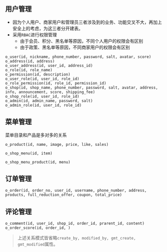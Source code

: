 ## 用户管理
- 因为个人用户、商家用户和管理员三者涉及到的业务、功能交叉不大，再加上安全上的考虑，为这三者分开建表。
- 采用`RBAC`进行权限管理
	- 由于会员、积分、黑名单等原因，不同个人用户的权限会有区别
	- 由于政策、黑名单等原因，不同商家用户的权限会有区别
```
o_user(id, nickname, phone_number, password, salt, avatar, score)
o_address(id, address)
o_user_address(id, user_id, address_id)
o_role(id, role_name)
o_permission(id, description)
o_user_role(id, user_id, role_id)
o_role_permission(id, role_id, permission_id)
o_shop(id, shop_name, phone_number, password, salt, avatar, address, info, announcement, score, shipping_fee)
o_shop_role(id, user_id, role_id)
o_admin(id, admin_name, password, salt)
o_admin_role(id, user_id, role_id)
```

## 菜单管理
菜单目录和产品是多对多的关系
```
o_product(id, name, image, price, like, sales)
```
```
o_shop_menu(id, item)
```
```
o_shop_menu_product(id, menu)
```
## 订单管理

```
o_order(id, order_no, user_id, username, phone_number, address, products, full_reduction_offer, coupon, total_price)
```

## 评论管理

```
o_comment(id, user_id, shop_id, order_id, prarent_id, content)
o_order_score(id, order_id, )
```
> 上述关系模式皆省略`create_by, modified_by, gmt_create, gmt_modified`属性。

<!--stackedit_data:
eyJoaXN0b3J5IjpbMTMzMjU3MTAzLC00OTE3ODI0MzYsMTA1Nz
U1MTk4OSwxMjI4NTUwODQ0LC0xMTIxOTM3NDk5LDE5NDQ1MDg3
NDYsLTg0MDg0NTIwOCwtOTUzNzg5ODQxLC0xNDc5Mjk2NTI5LC
0xMTEyMTA4OTA4LDE0MjA5NzYwODksLTcyMjgwNDI0NSwtMjEy
Mzg3NjAzMSwtMTcxODIxNDE1LC0xNjk4MDg0OTE0LC0xODUzNj
gxMDQwLDE2NDE5Njc1ODIsMjExNjE1MzA4NiwtMTkyMTQyMTY5
Nl19
-->